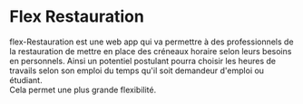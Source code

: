 
# Flex Restauration

flex-Restauration est une web app qui va permettre à des professionnels de la restauration de mettre en place des créneaux horaire selon leurs besoins en personnels. 
Ainsi un potentiel postulant pourra choisir les heures de travails selon son emploi du temps qu'il soit demandeur d'emploi ou étudiant. <br>  Cela permet une plus grande flexibilité.

